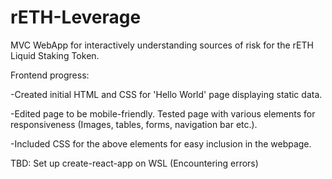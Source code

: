 # rETH-Leverage
MVC WebApp for interactively understanding sources of risk for the rETH Liquid Staking Token.

Frontend progress:

-Created initial HTML and CSS for 'Hello World' page displaying static data.

-Edited page to be mobile-friendly. Tested page with various elements for responsiveness (Images, tables, forms, navigation bar etc.).

-Included CSS for the above elements for easy inclusion in the webpage.

TBD: Set up create-react-app on WSL (Encountering errors)
